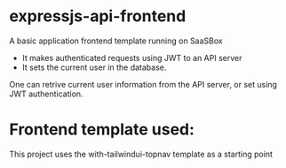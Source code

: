 # expressjs-api-frontend

A basic application frontend template running on SaaSBox

- It makes authenticated requests using JWT to an API server
- It sets the current user in the database.

One can retrive current user information from the API server, or set using JWT authentication.

# Frontend template used:
This project uses the with-tailwindui-topnav template as a starting point
